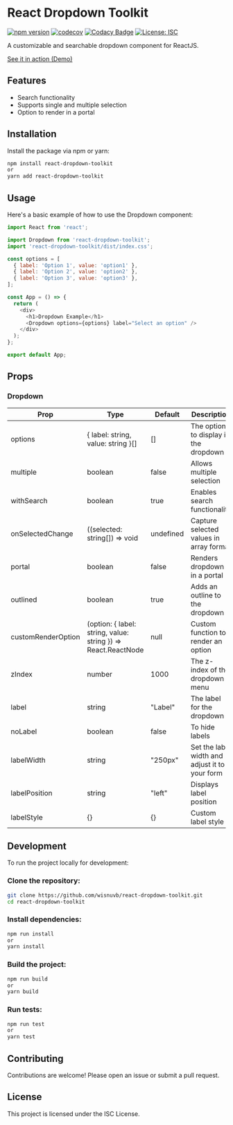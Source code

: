 # React Dropdown Toolkit

[![npm version](https://img.shields.io/npm/v/react-dropdown-toolkit.svg)](https://www.npmjs.com/package/react-dropdown-toolkit)
[![codecov](https://codecov.io/gh/wisnuvb/react-dropdown-toolkit/graph/badge.svg?token=FHNNKMD3G5)](https://codecov.io/gh/wisnuvb/react-dropdown-toolkit)
[![Codacy Badge](https://app.codacy.com/project/badge/Grade/2ae451dbe2a0489aa7c8f23a2b110e42)](https://app.codacy.com/gh/wisnuvb/react-dropdown-toolkit/dashboard?utm_source=gh&utm_medium=referral&utm_content=&utm_campaign=Badge_grade)
[![License: ISC](https://img.shields.io/badge/License-ISC-yellow.svg)](https://opensource.org/license/isc-license-txt)

A customizable and searchable dropdown component for ReactJS.

[See it in action (Demo)](https://react-dropdown-toolkit.vercel.app/)

## Features

- Search functionality
- Supports single and multiple selection
- Option to render in a portal

## Installation

Install the package via npm or yarn:

```bash
npm install react-dropdown-toolkit
or
yarn add react-dropdown-toolkit
```

## Usage

Here's a basic example of how to use the Dropdown component:

```js
import React from 'react';

import Dropdown from 'react-dropdown-toolkit';
import 'react-dropdown-toolkit/dist/index.css';

const options = [
  { label: 'Option 1', value: 'option1' },
  { label: 'Option 2', value: 'option2' },
  { label: 'Option 3', value: 'option3' },
];

const App = () => {
  return (
    <div>
      <h1>Dropdown Example</h1>
      <Dropdown options={options} label="Select an option" />
    </div>
  );
};

export default App;
```

## Props

### Dropdown

| Prop               | Type                                                          | Default   | Description                                    |
| ------------------ | ------------------------------------------------------------- | --------- | ---------------------------------------------- |
| options            | { label: string, value: string }[]                            | []        | The options to display in the dropdown         |
| multiple           | boolean                                                       | false     | Allows multiple selection                      |
| withSearch         | boolean                                                       | true      | Enables search functionality                   |
| onSelectedChange   | ((selected: string[]) => void                                 | undefined | Capture selected values in array format        |
| portal             | boolean                                                       | false     | Renders dropdown in a portal                   |
| outlined           | boolean                                                       | true      | Adds an outline to the dropdown                |
| customRenderOption | (option: { label: string, value: string }) => React.ReactNode | null      | Custom function to render an option            |
| zIndex             | number                                                        | 1000      | The z-index of the dropdown menu               |
| label              | string                                                        | "Label"   | The label for the dropdown                     |
| noLabel            | boolean                                                       | false     | To hide labels                                 |
| labelWidth         | string                                                        | "250px"   | Set the label width and adjust it to your form |
| labelPosition      | string                                                        | "left"    | Displays label position                        |
| labelStyle         | {}                                                            | {}        | Custom label style                             |

## Development

To run the project locally for development:

### Clone the repository:

```bash
git clone https://github.com/wisnuvb/react-dropdown-toolkit.git
cd react-dropdown-toolkit
```

### Install dependencies:

```bash
npm run install
or
yarn install
```

### Build the project:

```bash
npm run build
or
yarn build
```

### Run tests:

```bash
npm run test
or
yarn test
```

## Contributing

Contributions are welcome! Please open an issue or submit a pull request.

## License

This project is licensed under the ISC License.
